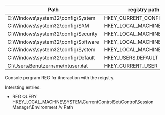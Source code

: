 | Path                                | registry path                 |
|-------------------------------------|-------------------------------|
| C:\Windows\system32\config\System   | HKEY_CURRENT_CONFIG           |
| C:\Windows\system32\config\SAM      | HKEY_LOCAL_MACHINE\SAM        |
| C:\Windows\system32\config\Security | HKEY_LOCAL_MACHINE\Security   |
| C:\Windows\system32\config\Software | HKEY_LOCAL_MACHINE\Software   |
| C:\Windows\system32\config\System   | HKEY_LOCAL_MACHINE\System     |
| C:\Windows\system32\config\Default  | HKEY_USERS\.DEFAULT           |
| C:\Users\Benutzername\ntuser.dat    | HKEY_CURRENT_USER             |

Console porgram REG for itneraction with the reigstry.

Intersting entries:
+ REG QUERY HKEY_LOCAL_MACHINE\SYSTEM\CurrentControlSet\Control\Session Manager\Environment /v Path

